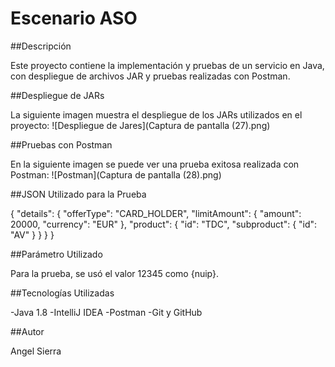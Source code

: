 # Escenario ASO
##Descripción

Este proyecto contiene la implementación y pruebas de un servicio en Java, con despliegue de archivos JAR y pruebas realizadas con Postman.

##Despliegue de JARs

La siguiente imagen muestra el despliegue de los JARs utilizados en el proyecto:
![Despliegue de Jares](Captura de pantalla (27).png)


##Pruebas con Postman

En la siguiente imagen se puede ver una prueba exitosa realizada con Postman:
![Postman](Captura de pantalla (28).png)



##JSON Utilizado para la Prueba

{
  "details": {
    "offerType": "CARD_HOLDER",
    "limitAmount": {
      "amount": 20000,
      "currency": "EUR"
    },
    "product": {
      "id": "TDC",
      "subproduct": {
        "id": "AV"
      }
    }
  }
}

##Parámetro Utilizado

Para la prueba, se usó el valor 12345 como {nuip}.

##Tecnologías Utilizadas

-Java 1.8
-IntelliJ IDEA
-Postman
-Git y GitHub

##Autor

Angel Sierra
